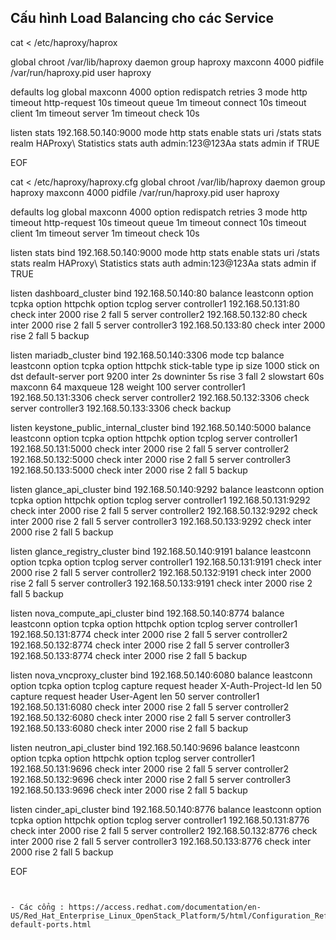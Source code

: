 

## Cấu hình Load Balancing cho các Service


cat <<EOF> /etc/haproxy/haprox

global
  chroot  /var/lib/haproxy
  daemon
  group  haproxy
  maxconn  4000
  pidfile  /var/run/haproxy.pid
  user  haproxy

defaults
  log  global
  maxconn  4000
  option  redispatch
  retries  3
  mode    http
  timeout  http-request 10s
  timeout  queue 1m
  timeout  connect 10s
  timeout  client 1m
  timeout  server 1m
  timeout  check 10s

listen stats 192.168.50.140:9000
  mode http
  stats enable
  stats uri /stats
  stats realm HAProxy\ Statistics
  stats auth admin:123@123Aa
  stats admin if TRUE

 EOF

cat <<EOF > /etc/haproxy/haproxy.cfg
global
    chroot  /var/lib/haproxy
    daemon
    group  haproxy
    maxconn  4000
    pidfile  /var/run/haproxy.pid
    user  haproxy

defaults
    log  global
    maxconn  4000
    option  redispatch
    retries  3
    mode    http
    timeout  http-request 10s
    timeout  queue 1m
    timeout  connect 10s
    timeout  client 1m
    timeout  server 1m
    timeout  check 10s
  
listen stats 
    bind 192.168.50.140:9000
    mode http
    stats enable
    stats uri /stats
    stats realm HAProxy\ Statistics
    stats auth admin:123@123Aa
    stats admin if TRUE

listen dashboard_cluster
    bind 192.168.50.140:80
    balance  leastconn
    option  tcpka
    option  httpchk
    option  tcplog
    server controller1 192.168.50.131:80 check inter 2000 rise 2 fall 5
    server controller2 192.168.50.132:80 check inter 2000 rise 2 fall 5
    server controller3 192.168.50.133:80 check inter 2000 rise 2 fall 5 backup

listen mariadb_cluster 
    bind 192.168.50.140:3306
    mode tcp
    balance leastconn
    option tcpka
    option  httpchk
    stick-table type ip size 1000
    stick on dst
    default-server port 9200 inter 2s downinter 5s rise 3 fall 2 slowstart 60s maxconn 64 maxqueue 128 weight 100
    server controller1 192.168.50.131:3306 check
    server controller2 192.168.50.132:3306 check
    server controller3 192.168.50.133:3306 check backup

listen keystone_public_internal_cluster
    bind 192.168.50.140:5000
    balance  leastconn
    option  tcpka
    option  httpchk
    option  tcplog
    server controller1 192.168.50.131:5000 check inter 2000 rise 2 fall 5
    server controller2 192.168.50.132:5000 check inter 2000 rise 2 fall 5
    server controller3 192.168.50.133:5000 check inter 2000 rise 2 fall 5 backup

listen glance_api_cluster
    bind 192.168.50.140:9292
    balance  leastconn
    option  tcpka
    option  httpchk
    option  tcplog
    server controller1 192.168.50.131:9292 check inter 2000 rise 2 fall 5
    server controller2 192.168.50.132:9292 check inter 2000 rise 2 fall 5
    server controller3 192.168.50.133:9292 check inter 2000 rise 2 fall 5 backup

listen glance_registry_cluster
    bind 192.168.50.140:9191
    balance  leastconn
    option  tcpka
    option  tcplog
    server controller1 192.168.50.131:9191 check inter 2000 rise 2 fall 5
    server controller2 192.168.50.132:9191 check inter 2000 rise 2 fall 5
    server controller3 192.168.50.133:9191 check inter 2000 rise 2 fall 5 backup

listen nova_compute_api_cluster
    bind 192.168.50.140:8774
    balance  leastconn
    option  tcpka
    option  httpchk
    option  tcplog
    server controller1 192.168.50.131:8774 check inter 2000 rise 2 fall 5
    server controller2 192.168.50.132:8774 check inter 2000 rise 2 fall 5
    server controller3 192.168.50.133:8774 check inter 2000 rise 2 fall 5 backup

listen nova_vncproxy_cluster
    bind 192.168.50.140:6080
    balance  leastconn
    option  tcpka
    option  tcplog
    capture request header X-Auth-Project-Id len 50
    capture request header User-Agent len 50
    server controller1 192.168.50.131:6080 check inter 2000 rise 2 fall 5
    server controller2 192.168.50.132:6080 check inter 2000 rise 2 fall 5
    server controller3 192.168.50.133:6080 check inter 2000 rise 2 fall 5 backup

listen neutron_api_cluster
    bind 192.168.50.140:9696
    balance  leastconn
    option  tcpka
    option  httpchk
    option  tcplog
    server controller1 192.168.50.131:9696 check inter 2000 rise 2 fall 5
    server controller2 192.168.50.132:9696 check inter 2000 rise 2 fall 5
    server controller3 192.168.50.133:9696 check inter 2000 rise 2 fall 5 backup


listen cinder_api_cluster
    bind 192.168.50.140:8776
    balance  leastconn
    option  tcpka
    option  httpchk
    option  tcplog
    server controller1 192.168.50.131:8776 check inter 2000 rise 2 fall 5
    server controller2 192.168.50.132:8776 check inter 2000 rise 2 fall 5
    server controller3 192.168.50.133:8776 check inter 2000 rise 2 fall 5 backup


EOF
```


- Các cổng : https://access.redhat.com/documentation/en-US/Red_Hat_Enterprise_Linux_OpenStack_Platform/5/html/Configuration_Reference_Guide/firewalls-default-ports.html